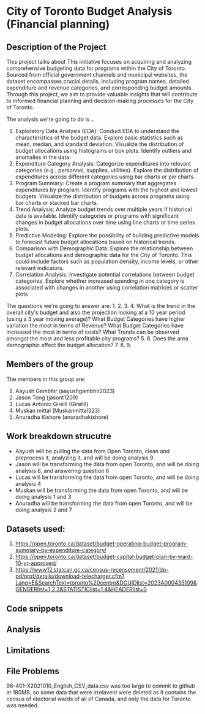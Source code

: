# City of Toronto Budget Analysis (Financial planning)

## Description of the Project 

This project talks about 
This initiative focuses on acquiring and analyzing comprehensive budgeting data for programs within the City of Toronto. Sourced from official government channels and municipal websites, the dataset encompasses crucial details, including program names, detailed expenditure and revenue categories, and corresponding budget amounts. Through this project, we aim to provide valuable insights that will contribute to informed financial planning and decision-making processes for the City of Toronto.

The analysis we're going to do is .. 
1. Exploratory Data Analysis (EDA):
   Conduct EDA to understand the characteristics of the budget data.
   Explore basic statistics such as mean, median, and standard deviation.
   Visualize the distribution of budget allocations using histograms or box plots.
   Identify outliers and anomalies in the data.
2. Expenditure Category Analysis:
   Categorize expenditures into relevant categories (e.g., personnel, supplies, utilities).
   Explore the distribution of expenditures across different categories using bar charts or pie charts.
3. Program Summary:
   Create a program summary that aggregates expenditures by program.
   Identify programs with the highest and lowest budgets.
   Visualize the distribution of budgets across programs using bar charts or stacked bar charts.
4. Trend Analysis:
   Analyze budget trends over multiple years if historical data is available.
   Identify categories or programs with significant changes in budget allocations over time using line charts or time series plots.
5. Predictive Modeling:
   Explore the possibility of building predictive models to forecast future budget allocations based on historical trends.
6. Comparison with Demographic Data:
   Explore the relationship between budget allocations and demographic data for the City of Toronto. This could include factors such as population density, income levels, or other relevant indicators.
7. Correlation Analysis:
   Investigate potential correlations between budget categories.
   Explore whether increased spending in one category is associated with changes in another using correlation matrices or scatter plots

The questions we're going to answer are: 
1. 
2. 
3. 
4. What is the trend in the overall city's budget and also the projection looking at a 10 year period (using a 3 year moving average)?
   What Budget Categories have higher variation the most in terms of Revenue?
   What Budget Categories have increased the most in terms of costs?
   What Trends can be observed amongst the most and less profitable city programs?
5.
6. Does the area demographic affect the budget allocation?
7.
8.
9.

## Members of the group

The members in this group are: 
1. Aayush Gambhir (aayushgambhir2023)
2. Jason Tong (jasont1209)
3. Lucas Antonio Girelli (Girellil)
4. Muskan mittal (Muskanmittal323)
5. Anuradha Kishore (anuradhakishore)

## Work breakdown strucutre
- Aayush will be pulling the data from Open Toronto, clean and preprocess it, analyzing it, and will be doing analysis 9.
- Jason will be transforming the data from open Toronto, and will be doing analysis 6, and answering question 6
- Lucas will be transforming the data from open Toronto, and will be doing analysis 4
- Muskan will be transforming the data from open Toronto, and will be doing analysis 1 and 3 
- Anuradha will be transforming the data from open Toronto, and will be doing analysis 2 and 7


## Datasets used: 
1. https://open.toronto.ca/dataset/budget-operating-budget-program-summary-by-expenditure-category/
2. https://open.toronto.ca/dataset/budget-capital-budget-plan-by-ward-10-yr-approved/
3. https://www12.statcan.gc.ca/census-recensement/2021/dp-pd/prof/details/download-telecharger.cfm?Lang=E&SearchText=toronto%20centre&DGUIDlist=2023A000435109&GENDERlist=1,2,3&STATISTIClist=1,4&HEADERlist=0 

## Code snippets


## Analysis 



## Limitations


## File Problems
98-401-X2021010_English_CSV_data.csv was too large to commit to github at 180MB, so some data that were irrelavent were deleted as it contains the census of electorial wards of all of Canada, and only the data for Toronto was needed.

